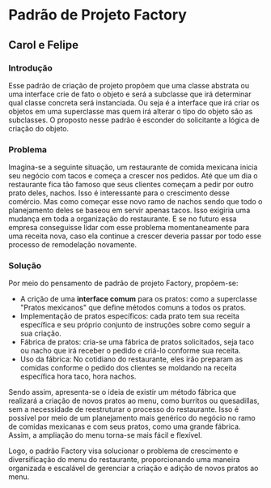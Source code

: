 # Padrão de Projeto Factory
## Carol e Felipe
### Introdução
Esse padrão de criação de projeto propõem que uma classe abstrata ou uma interface crie de fato o objeto e será a subclasse que irá determinar qual classe concreta será instanciada. Ou seja é a interface que irá criar os objetos em uma superclasse mas quem irá alterar o tipo do objeto são as subclasses.
O proposto nesse padrão é esconder do solicitante a lógica de criação do objeto.
### Problema
Imagina-se a seguinte situação, um restaurante de comida mexicana inicia seu negócio com tacos e começa a crescer nos pedidos. Até que um dia o restaurante fica tão famoso que seus clientes começam a pedir por outro prato deles, nachos. 
Isso é interessante para o crescimento desse comércio. Mas como começar esse novo ramo de nachos sendo que todo o planejamento deles se baseou em servir apenas tacos. Isso exigiria uma mudança em toda a organização do restaurante. E se no futuro essa empresa conseguisse lidar com esse problema momentaneamente para uma receita nova, caso ela continue a crescer deveria passar por todo esse processo de remodelação novamente.
### Solução
Por meio do pensamento de padrão de projeto Factory, propõem-se:
- A crição de uma **interface comum** para os pratos: como a superclasse "Pratos mexicanos" que define métodos comuns a todos os pratos.
- Implementação de pratos específicos: cada prato tem sua receita específica e seu próprio conjunto de instruções sobre como seguir a sua criação.
- Fábrica de pratos: cria-se uma fábrica de pratos solicitados, seja taco ou nacho que irá receber o pedido e criá-lo conforme sua receita.
- Uso da fábrica: No cotidiano do restaurante, eles irão preparam as comidas conforme o pedido dos clientes se moldando na receita específica hora taco, hora nachos.

Sendo assim, apresenta-se o ideia de existir um método fábrica que realizará a criação de novos pratos ao menu, como burritos ou quesadillas, sem a necessidade de reestruturar o processo do restaurante. Isso é possível por meio de um planejamento mais genérico do negócio no ramo de comidas mexicanas e com seus pratos, como uma grande fábrica. Assim, a ampliação do menu torna-se mais fácil e flexível.

Logo, o padrão Factory visa solucionar o problema de crescimento e diversificação do menu do restaurante, proporcionando uma maneira organizada e escalável de gerenciar a criação e adição de novos pratos ao menu.

